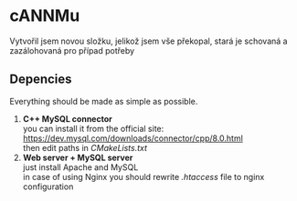 # cANNMu
Vytvořil jsem novou složku, jelikož jsem vše překopal, stará je schovaná a zazálohovaná pro případ potřeby

## Depencies
Everything should be made as simple as possible.
1. **C++ MySQL connector** <br />
you can install it from the official site: https://dev.mysql.com/downloads/connector/cpp/8.0.html <br />
then edit paths in *CMakeLists.txt* <br />
1. **Web server + MySQL server** <br />
just install Apache and MySQL<br />
in case of using Nginx you should rewrite *.htaccess* file to nginx configuration<br />
